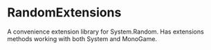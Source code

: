 # RandomExtensions

A convenience extension library for System.Random. Has extensions methods working with both System and MonoGame.
